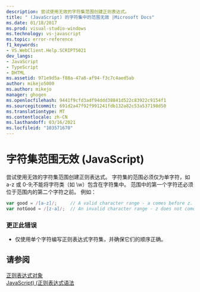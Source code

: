 ```yaml
---
description: 尝试使用无效的字符集范围创建正则表达式。
title: " (JavaScript) 的字符集中的范围无效 |Microsoft Docs"
ms.date: 01/18/2017
ms.prod: visual-studio-windows
ms.technology: vs-javascript
ms.topic: error-reference
f1_keywords:
- VS.WebClient.Help.SCRIPT5021
dev_langs:
- JavaScript
- TypeScript
- DHTML
ms.assetid: 971e9d5a-f88a-47a8-af94-f3c7c4aed5ab
author: mikejo5000
ms.author: mikejo
manager: ghogen
ms.openlocfilehash: 9441f9cfd3adf94ddd38841d522c83922c9154f1
ms.sourcegitcommit: 691d2a47f92f991241fdb132a82c53a537198d50
ms.translationtype: MT
ms.contentlocale: zh-CN
ms.lasthandoff: 03/16/2021
ms.locfileid: "103571670"
---
```

# <a name="invalid-range-in-character-set-javascript"></a>字符集范围无效 (JavaScript)
尝试使用无效的字符集范围创建正则表达式。 字符集的范围必须仅为单字符，如 a-z 或 0-9;不能将字符类（如 \w）包含在字符集中。 范围中的第一个字符还必须位于范围内的第二个字符之前。 例如：  
  
```JavaScript  
var good = /[a-z]/;     // A valid character range - a comes before z.  
var notGood = /[z-a]/;  // An invalid character range - z does not come before a.  
```  
  
### <a name="to-correct-this-error"></a>更正此错误  
  
- 仅使用单个字符编写正则表达式字符集，并确保它们的顺序正确。  
  
## <a name="see-also"></a>请参阅  
 [正则表达式对象](https://developer.mozilla.org/docs/Web/JavaScript/Reference/Global_Objects/RegExp)   
 [JavaScript)  (正则表达式语法 ](/previous-versions/1400241x(v=vs.100))
